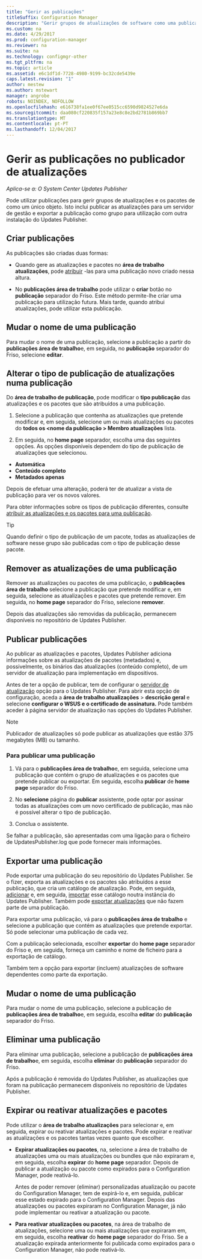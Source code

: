 ```yaml
---
title: "Gerir as publicações"
titleSuffix: Configuration Manager
description: "Gerir grupos de atualizações de software como uma publicação com o System Center Updates Publisher"
ms.custom: na
ms.date: 4/29/2017
ms.prod: configuration-manager
ms.reviewer: na
ms.suite: na
ms.technology: configmgr-other
ms.tgt_pltfrm: na
ms.topic: article
ms.assetid: e6c1df1d-7728-4980-9199-bc32cde5439e
caps.latest.revision: "1"
author: mestew
ms.author: mstewart
manager: angrobe
robots: NOINDEX, NOFOLLOW
ms.openlocfilehash: e616738fa1ee0f67ee0515cc6590d9824527e6da
ms.sourcegitcommit: daa080cf220835f157a23e8c8e2bd2781b869bb7
ms.translationtype: MT
ms.contentlocale: pt-PT
ms.lasthandoff: 12/04/2017
---
```

# <a name="manage-publications-in-updates-publisher"></a>Gerir as publicações no publicador de atualizações

*Aplica-se a: O System Center Updates Publisher*

Pode utilizar publicações para gerir grupos de atualizações e os pacotes de como um único objeto. Isto inclui publicar as atualizações para um servidor de gestão e exportar a publicação como grupo para utilização com outra instalação do Updates Publisher.

## <a name="create-publications"></a>Criar publicações
As publicações são criadas duas formas:

-   Quando gere as atualizações e pacotes no **área de trabalho atualizações**, pode [atribuir](/sccm/sum/tools/manage-updates-with-updates-publisher#assign-updates-and-bundles-to-a-publication) -las para uma publicação novo criado nessa altura.

-   No **publicações área de trabalho** pode utilizar o **criar** botão no **publicação** separador do Friso. Este método permite-lhe criar uma publicação para utilização futura. Mais tarde, quando atribui atualizações, pode utilizar esta publicação.

## <a name="rename-a-publication"></a>Mudar o nome de uma publicação
Para mudar o nome de uma publicação, selecione a publicação a partir do **publicações área de trabalho**e, em seguida, no **publicação** separador do Friso, selecione **editar**.

## <a name="change-the-publication-type-of-updates-in-a-publication"></a>Alterar o tipo de publicação de atualizações numa publicação
Do **área de trabalho de publicação**, pode modificar o **tipo publicação** das atualizações e os pacotes que são atribuídos a uma publicação.

1. Selecione a publicação que contenha as atualizações que pretende modificar e, em seguida, selecione um ou mais atualizações ou pacotes do **todos os &lt;nome da publicação > Membro atualizações** lista.

2. Em seguida, no **home page** separador, escolha uma das seguintes opções. As opções disponíveis dependem do tipo de publicação de atualizações que selecionou.

  -   **Automática**
  -   **Conteúdo completo**
  -   **Metadados apenas**

Depois de efetuar uma alteração, poderá ter de atualizar a vista de publicação para ver os novos valores.

Para obter informações sobre os tipos de publicação diferentes, consulte [atribuir as atualizações e os pacotes para uma publicação](/sccm/sum/tools/manage-updates-with-updates-publisher#assign-updates-and-bundles-to-a-publication).

> [!TIP]    
> Quando definir o tipo de publicação de um pacote, todas as atualizações de software nesse grupo são publicadas com o tipo de publicação desse pacote.

## <a name="remove-updates-from-a-publication"></a>Remover as atualizações de uma publicação
Remover as atualizações ou pacotes de uma publicação, o **publicações área de trabalho** selecione a publicação que pretende modificar e, em seguida, selecione as atualizações e pacotes que pretende remover. Em seguida, no **home page** separador do Friso, selecione **remover**.

Depois das atualizações são removidas da publicação, permanecem disponíveis no repositório de Updates Publisher.

## <a name="publish-publications"></a>Publicar publicações
Ao publicar as atualizações e pacotes, Updates Publisher adiciona informações sobre as atualizações de pacotes (metadados) e, possivelmente, os binários das atualizações (conteúdo completo), de um servidor de atualização para implementação em dispositivos.

Antes de ter a opção de publicar, tem de configurar o [servidor de atualização](/sccm/sum/tools/updates-publisher-options#update-server) opção para o Updates Publisher. Para abrir esta opção de configuração, aceda a **área de trabalho atualizações** &gt; **descrição geral** e selecione **configurar o WSUS e o certificado de assinatura.** Pode também aceder à página servidor de atualização nas opções do Updates Publisher.

> [!NOTE]   
> Publicador de atualizações só pode publicar as atualizações que estão 375 megabytes (MB) ou tamanho.

### <a name="to-publish-a-publication"></a>Para publicar uma publicação

1.  Vá para o **publicações área de trabalho**e, em seguida, selecione uma publicação que contém o grupo de atualizações e os pacotes que pretende publicar ou exportar. Em seguida, escolha **publicar** de **home page** separador do Friso.

2.  No **selecione** página do **publicar** assistente, pode optar por assinar todas as atualizações com um novo certificado de publicação, mas não é possível alterar o tipo de publicação.

3.  Conclua o assistente.

  Se falhar a publicação, são apresentadas com uma ligação para o ficheiro de UpdatesPublisher.log que pode fornecer mais informações.

## <a name="export-a-publication"></a>Exportar uma publicação
Pode exportar uma publicação do seu repositório do Updates Publisher. Se o fizer, exporta as atualizações e os pacotes são atribuídos a esse publicação, que cria um catálogo de atualização. Pode, em seguida, [adicionar](/sccm/sum/tools/updates-publisher-catalogs#add-software-update-catalogs) e, em seguida, [importar](/sccm/sum/tools/updates-publisher-catalogs#mport-updates) esse catálogo noutra instância do Updates Publisher. Também pode [exportar atualizações](/sccm/sum/tools/manage-updates-with-updates-publisher#export-updates) que não fazem parte de uma publicação.

Para exportar uma publicação, vá para o **publicações área de trabalho** e selecione a publicação que contém as atualizações que pretende exportar. Só pode selecionar uma publicação de cada vez.

Com a publicação selecionada, escolher **exportar** do **home page** separador do Friso e, em seguida, forneça um caminho e nome de ficheiro para a exportação de catálogo.

Também tem a opção para exportar (incluem) atualizações de software dependentes como parte da exportação.

## <a name="rename-a-publication"></a>Mudar o nome de uma publicação
Para mudar o nome de uma publicação, selecione a publicação de **publicações área de trabalho**e, em seguida, escolha **editar** do **publicação** separador do Friso.

## <a name="delete-a-publication"></a>Eliminar uma publicação
Para eliminar uma publicação, selecione a publicação de **publicações área de trabalho**e, em seguida, escolha **eliminar** do **publicação** separador do Friso.

Após a publicação é removida do Updates Publisher, as atualizações que foram na publicação permanecem disponíveis no repositório de Updates Publisher.

## <a name="expire-or-reactivate-updates-and-bundles"></a>Expirar ou reativar atualizações e pacotes
Pode utilizar o **área de trabalho atualizações** para selecionar e, em seguida, expirar ou reativar atualizações e pacotes. Pode expirar e reativar as atualizações e os pacotes tantas vezes quanto que escolher.

-   **Expirar atualizações ou pacotes**, na, selecione a área de trabalho de atualizações uma ou mais atualizações ou bundles que não expiraram e, em seguida, escolha **expirar** do **home page** separador. Depois de publicar a atualização ou pacote como expirados para o Configuration Manager, pode reativá-lo.

    Antes de poder remover (eliminar) personalizadas atualização ou pacote do Configuration Manager, tem de expirá-lo e, em seguida, publicar esse estado expirado para o Configuration Manager. Depois das atualizações ou pacotes expiraram no Configuration Manager, já não pode implementar ou reativar a atualização ou pacote.

-   **Para reativar atualizações ou pacotes**, na área de trabalho de atualizações, selecione uma ou mais atualizações que expiraram em, em seguida, escolha **reativar** do **home page** separador do Friso. Se a atualização expirada anteriormente foi publicada como expirados para o Configuration Manager, não pode reativá-lo.
